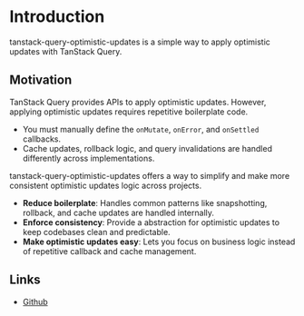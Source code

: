 # Introduction

tanstack-query-optimistic-updates is a simple way to apply optimistic updates with TanStack Query.

## Motivation

TanStack Query provides APIs to apply optimistic updates. However, applying optimistic updates requires repetitive boilerplate code.

- You must manually define the `onMutate`, `onError`, and `onSettled` callbacks.
- Cache updates, rollback logic, and query invalidations are handled differently across implementations.

tanstack-query-optimistic-updates offers a way to simplify and make more consistent optimistic updates logic across projects.

- **Reduce boilerplate**: Handles common patterns like snapshotting, rollback, and cache updates are handled internally.
- **Enforce consistency**: Provide a abstraction for optimistic updates to keep codebases clean and predictable.
- **Make optimistic updates easy**: Lets you focus on business logic instead of repetitive callback and cache management.

## Links

- [Github](https://github.com/mugglim/tanstack-query-optimistic-updates)

